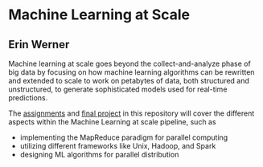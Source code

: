 # Machine Learning at Scale

## Erin Werner

Machine learning at scale goes beyond the collect-and-analyze phase of big data by focusing on how machine learning algorithms can be rewritten and extended to scale to work on petabytes of data, both structured and unstructured, to generate sophisticated models used for real-time predictions.

The [assignments](https://github.com/etwernerMIDS/Machine_Learning_at_Scale/tree/main/Assignments) and [final project](https://github.com/etwernerMIDS/Machine_Learning_at_Scale/tree/main/Final_Project) in this repository will cover the different aspects within the Machine Learning at scale pipeline, such as 

* implementing the MapReduce paradigm for parallel computing
* utilizing different frameworks like Unix, Hadoop, and Spark
* designing ML algorithms for parallel distribution
